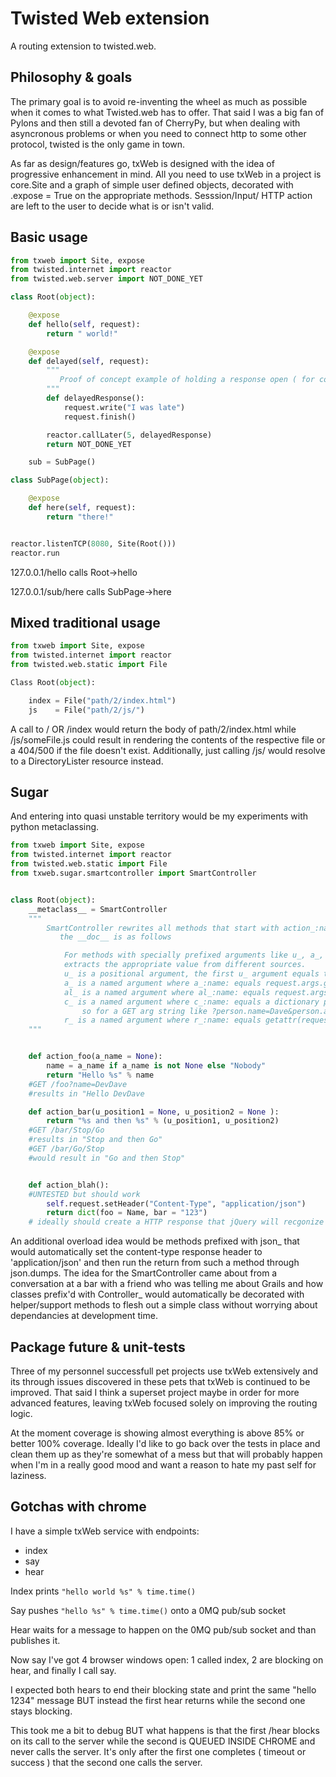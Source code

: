 Twisted Web extension
=====================

   A routing extension to twisted.web.

Philosophy & goals
---------------
The primary goal is to avoid re-inventing the wheel as much as possible when it comes to what Twisted.web has to offer.  That said I was a big fan
of Pylons and then still a devoted fan of CherryPy, but when dealing with asyncronous problems or when you need to connect http to some other protocol,
twisted is the only game in town.

As far as design/features go, txWeb is designed with the idea of progressive enhancement in mind.  All you need to use txWeb in a project is
core.Site and a graph of simple user defined objects, decorated with .expose = True on the appropriate methods.  Sesssion/Input/ HTTP action are
left to the user to decide what is or isn't valid.


Basic usage
----------------

```Python
from txweb import Site, expose
from twisted.internet import reactor
from twisted.web.server import NOT_DONE_YET

class Root(object):

    @expose
    def hello(self, request):
        return " world!"

    @expose
    def delayed(self, request):
        """
           Proof of concept example of holding a response open ( for comet or polling JSON )
        """
        def delayedResponse():
            request.write("I was late")
            request.finish()

        reactor.callLater(5, delayedResponse)
        return NOT_DONE_YET

    sub = SubPage()

class SubPage(object):

    @expose
    def here(self, request):
        return "there!"


reactor.listenTCP(8080, Site(Root()))
reactor.run
```

127.0.0.1/hello   calls Root->hello

127.0.0.1/sub/here calls SubPage->here


Mixed traditional usage
-----------------------

```Python
from txweb import Site, expose
from twisted.internet import reactor
from twisted.web.static import File

Class Root(object):

    index = File("path/2/index.html")
    js    = File("path/2/js/")

```


A call to / OR /index would return the body of path/2/index.html while /js/someFile.js could result in rendering the contents of the respective file or
a 404/500 if the file doesn't exist.   Additionally, just calling /js/ would resolve to a DirectoryLister resource instead.



Sugar
---------------------

And entering into quasi unstable territory would be my experiments with python metaclassing.

```Python
from txweb import Site, expose
from twisted.internet import reactor
from twisted.web.static import File
from txweb.sugar.smartcontroller import SmartController


class Root(object):
    __metaclass__ = SmartController
    """
        SmartController rewrites all methods that start with action_:name: to :name: then decorates them with the ActionMethodDecorator
           the __doc__ is as follows

            For methods with specially prefixed arguments like u_, a_, and r_
            extracts the appropriate value from different sources.
            u_ is a positional argument, the first u_ argument equals to request.postpath[0] and so on.  If missing or empty a u_ argument defaults to None
            a_ is a named argument where a_:name: equals request.args.get(name, [default])[0]
            al_ is a named argument where al_:name: equals request.args.get(name, default)
            c_ is a named argument where c_:name: equals a dictionary populated with all arguments that start with :name:
                so for a GET arg string like ?person.name=Dave&person.age=30&person.sex=Male would be c_person = Dict(name = DevDave, sex = Male, age = 30 )
            r_ is a named argument where r_:name: equals getattr(request, name, default = None)
    """


    def action_foo(a_name = None):
        name = a_name if a_name is not None else "Nobody"
        return "Hello %s" % name
    #GET /foo?name=DevDave
    #results in "Hello DevDave

    def action_bar(u_position1 = None, u_position2 = None ):
        return "%s and then %s" % (u_position1, u_position2)
    #GET /bar/Stop/Go
    #results in "Stop and then Go"
    #GET /bar/Go/Stop
    #would result in "Go and then Stop"


    def action_blah():
    #UNTESTED but should work
        self.request.setHeader("Content-Type", "application/json")
        return dict(foo = Name, bar = "123")
    # ideally should create a HTTP response that jQuery will recgonize as JSON and received the JSON object {"foo":}
```

An additional overload idea would be methods prefixed with json_ that would automatically set the content-type response header  to 'application/json' and
then run the return from such a method through json.dumps.   The idea for the SmartController came about from a conversation at a bar with a friend
who was telling me about Grails and how classes prefix'd with Controller_ would automatically be decorated with helper/support methods to flesh out a simple class
without worrying about dependancies at development time.



Package future & unit-tests
---------------------------

Three of my personnel successfull pet projects use txWeb extensively and its through
issues discovered in these pets that txWeb is continued to be improved.  That said I think a
superset project maybe in order for more advanced features, leaving txWeb focused solely on
improving the routing logic.

At the moment coverage is showing almost everything is above 85% or better 100% coverage.  Ideally I'd like
to go back over the tests in place and clean them up as they're somewhat of a mess but that will probably happen
when I'm in a really good mood and want a reason to hate my past self for laziness.


Gotchas with chrome
-------------------
I have a simple txWeb service with endpoints:

* index
* say
* hear

Index prints `"hello world %s" % time.time()`

Say pushes `"hello %s" % time.time()` onto a 0MQ pub/sub socket

Hear waits for a message to happen on the 0MQ pub/sub socket and than publishes it.


Now say I've got 4 browser windows open: 1 called index, 2 are blocking on hear, and finally I call say.

I expected both hears to end their blocking state and print the same "hello 1234" message BUT instead the first hear returns while the second one stays blocking.

This took me a bit to debug BUT what happens is that the first /hear blocks on its call to the server while the second is QUEUED INSIDE CHROME and never calls the server.  It's only after the first one completes ( timeout or success ) that the second one calls the server.